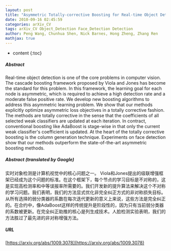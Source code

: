```yaml
---
layout: post
title: "Asymmetric Totally-corrective Boosting for Real-time Object Detection"
date: 2010-09-16 02:45:59
categories: arXiv_CV
tags: arXiv_CV Object_Detection Face_Detection Detection
author: Peng Wang, Chunhua Shen, Nick Barnes, Hong Zheng, Zhang Ren
mathjax: true
---
```


* content
{:toc}

##### Abstract
Real-time object detection is one of the core problems in computer vision. The cascade boosting framework proposed by Viola and Jones has become the standard for this problem. In this framework, the learning goal for each node is asymmetric, which is required to achieve a high detection rate and a moderate false positive rate. We develop new boosting algorithms to address this asymmetric learning problem. We show that our methods explicitly optimize asymmetric loss objectives in a totally corrective fashion. The methods are totally corrective in the sense that the coefficients of all selected weak classifiers are updated at each iteration. In contract, conventional boosting like AdaBoost is stage-wise in that only the current weak classifier's coefficient is updated. At the heart of the totally corrective boosting is the column generation technique. Experiments on face detection show that our methods outperform the state-of-the-art asymmetric boosting methods.

##### Abstract (translated by Google)
实时对象检测是计算机视觉中的核心问题之一。 Viola和Jones提出的级联增强框架已经成为这个问题的标准。在这个框架下，每个节点的学习目标是不对称的，这是实现高检测率和中等误报率所需要的。我们开发新的提升算法来解决这个不对称的学习问题。我们表明，我们的方法显式优化非完全纠正方式的非对称损失目标。从所有选择的弱分类器的系数在每次迭代更新的意义上来说，这些方法是完全纠正的。在合约中，像AdaBoost这样的传统提升是阶段性的，因为只有当前弱分类器的系数被更新。在完全纠正助推的核心是列生成技术。人脸检测实验表明，我们的方法胜过了最先进的非对称增强方法。

##### URL
[https://arxiv.org/abs/1009.3078](https://arxiv.org/abs/1009.3078)

